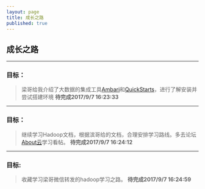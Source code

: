 ```yaml
---
layout: page
title: 成长之路
published: true
---
```


## 成长之路

----------


### 目标：
>梁哥给我介绍了大数据的集成工具[Ambari](https://www.ibm.com/developerworks/cn/opensource/os-cn-bigdata-ambari/)和[QuickStarts](https://www.cloudera.com/downloads/quickstart_vms/5-12.html)，进行了解安装并尝试搭建环境
**待完成2017/9/7 16:23:33**

----------


### 目标：

> 继续学习Hadoop文档，根据滨哥给的文档，合理安排学习路线。多去论坛[About云](http://www.aboutyun.com/forum-134-1.html)学习看帖。
**待完成2017/9/7 16:24:12**

----------



### 目标:    
> 收藏学习梁哥微信转发的hadoop学习之路。
**待完成2017/9/7 16:24:59**
